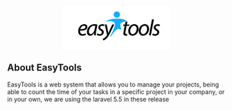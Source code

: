 <p align="center"><img style="width:250px; margin:auto; display:block;" src="https://github.com/WellingtonMaia/projeto_tcc/blob/master/public/img/easytools.png"></p>

## About EasyTools

EasyTools is a web system that allows you to manage your projects, being able to count the time of your tasks in a specific project in your company, or in your own, we are using the laravel 5.5 in these release
